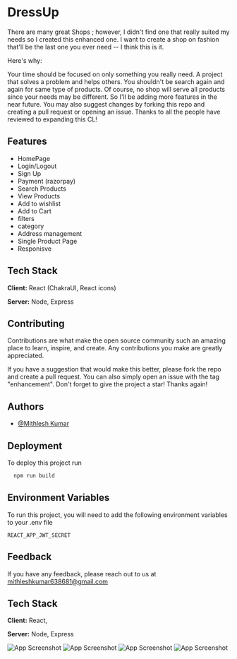 
# DressUp

There are many great Shops ; however, I didn't find one that really suited my needs so I created this enhanced one. I want to create a shop on fashion that'll be the last one you ever need -- I think this is it.

Here's why:

Your time should be focused on only something you really need. A project that solves a problem and helps others.
You shouldn't be search again and again for same type of products.
Of course, no shop will serve all products since your needs may be different. So I'll be adding more features in the near future. You may also suggest changes by forking this repo and creating a pull request or opening an issue. Thanks to all the people have reviewed to expanding this CL!


## Features
- HomePage
- Login/Logout
- Sign Up
- Payment (razorpay)
- Search Products
- View Products
- Add to wishlist
- Add to Cart
- filters
- category
- Address management
- Single Product Page
- Responisve

## Tech Stack

**Client:** React (ChakraUI, React icons)

**Server:** Node, Express

## Contributing
Contributions are what make the open source community such an amazing place to learn, inspire, and create. Any contributions you make are greatly appreciated.

If you have a suggestion that would make this better, please fork the repo and create a pull request. You can also simply open an issue with the tag "enhancement". Don't forget to give the project a star! Thanks again!




## Authors

- [@Mithlesh Kumar](https://www.github.com/AdarshSingh172)


## Deployment

To deploy this project run

```bash
  npm run build
```


## Environment Variables

To run this project, you will need to add the following environment variables to your .env file

`REACT_APP_JWT_SECRET`



## Feedback

If you have any feedback, please reach out to us at mithleshkumar638681@gmail.com



## Tech Stack

**Client:** React, 

**Server:** Node, Express



![App Screenshot](https://i.postimg.cc/cJ0rvyfm/dressup1.png)
![App Screenshot](https://i.postimg.cc/MTGHY7Pf/dressup2.png)
![App Screenshot](https://i.postimg.cc/HncLqpCp/dressup3.png)
![App Screenshot](https://i.postimg.cc/DZq6qbZG/dressmobile.png)


